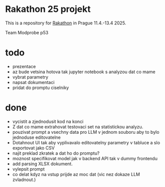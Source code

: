 # Rakathon 25 projekt

This is a repository for [Rakathon](https://www.rakathon.cz) in Prague 11.4.-13.4 2025.

Team Modprobe p53


# todo

- prezentace 
- az bude vetsina hotova tak jupyter notebook s analyzou dat co mame
- vybrat parametry
- napsat dokumentaci
- pridat do promptu ciselniky


# done
- vycistit a zjednodusit kod na konci
- Z dat co mame extrahovat testovaci set na statistickou analyzu. 
- pouzivat prompt a vsechny data pro LLM v jednom souboru aby to bylo jednoduse editovatelne
- Dotahnout UI tak aby vyplivavalo editovatelny parametry v tabluce a slo exportovat jako CSV
- najit preklad zkratek a dat ho do promptu?
- moznost specifikovat model jak v backend API tak v dummy frontendu
- add parsing XLSX dokument.
- vylepsit prompt
- co delat kdyz na vstup prijde az moc dat (vic nez dokaze LLM zvladnout.)





